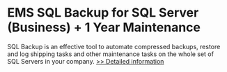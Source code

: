 # EMS SQL Backup for SQL Server (Business) + 1 Year Maintenance
SQL Backup is an effective tool to automate compressed backups, restore and log shipping tasks and other maintenance tasks on the whole set of SQL Servers in your company.
[>> Detailed information](https://secure.shareit.com/shareit/product.html?productid=300368884&affiliateid=200057808)